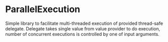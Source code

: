 # ParallelExecution
Simple library to facilitate multi-threaded execution of provided thread-safe delegate. Delegate takes single value from value provider to do execution, number of concurrent executions is controlled by one of input arguments.
